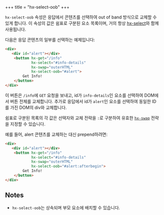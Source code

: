 +++
title = "hx-select-oob"
+++

`hx-select-oob` 속성은 응답에서 콘텐츠를 선택하여 out of band 방식으로 교체할 수 있게 합니다. 
이 속성의 값은 쉼표로 구분된 요소 목록이며, 거의 항상 [hx-select](@/attributes/hx-select.md)와 함께 사용됩니다.

다음은 응답 콘텐츠의 일부를 선택하는 예제입니다:

```html
<div>
   <div id="alert"></div>
    <button hx-get="/info" 
            hx-select="#info-details" 
            hx-swap="outerHTML"
            hx-select-oob="#alert">
        Get Info!
    </button>
</div>
```

이 버튼은 `/info`에 `GET` 요청을 보내고, id가 `info-details`인 요소를 선택하여 DOM에서 버튼 전체를 교체합니다. 추가로 응답에서 id가 `alert`인 요소를 선택하여 동일한 ID를 가진 DOM의 div와 교체합니다.

쉼표로 구분된 목록의 각 값은 선택자와 교체 전략을 `:`로 구분하여 유효한 [`hx-swap`](@/attributes/hx-swap.md) 전략을 지정할 수 있습니다.

예를 들어, alert 콘텐츠를 교체하는 대신 prepend하려면:

```html
<div>
   <div id="alert"></div>
    <button hx-get="/info"
            hx-select="#info-details"
            hx-swap="outerHTML"
            hx-select-oob="#alert:afterbegin">
        Get Info!
    </button>
</div>
```

## Notes

* `hx-select-oob`는 상속되며 부모 요소에 배치할 수 있습니다.
